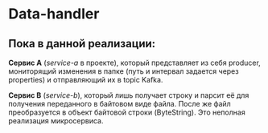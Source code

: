 # Data-handler

## Пока в данной реализации:

**Сервис А** (*service-a* в проекте), который представляет из себя producer, 
мониторящий изменения в папке (путь и интервал задается через properties) и отправляющий их в topic Kafka.

**Сервис B** (*service-b*), который лишь получает строку и парсит её для получения переданного в байтовом виде файла. 
После же файл преобразуется в объект байтовой строки (ByteString). Это неполная реализация микросервиса.
